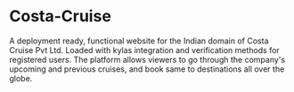 # Costa-Cruise
A deployment ready, functional website for the Indian domain of Costa Cruise Pvt Ltd. 
Loaded with kylas integration and verification methods for registered users.
The platform allows viewers to go through the company's upcoming and previous cruises, and book same to destinations all over the globe.

